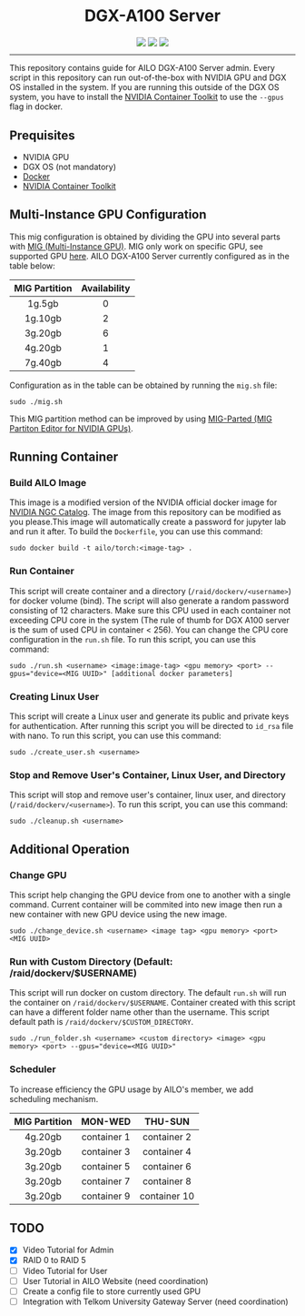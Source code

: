 <h1 align="center"> DGX-A100 Server </h1>

<p align="center">
    <img src="https://img.shields.io/badge/python-3670A0?style=for-the-badge&logo=python&logoColor=ffdd54" style="vertical-align:middle">
    <img src="https://img.shields.io/badge/nVIDIA-%2376B900.svg?style=for-the-badge&logo=nVIDIA&logoColor=white" style="vertical-align:middle">
    <img src="https://img.shields.io/badge/jupyter-%23FA0F00.svg?style=for-the-badge&logo=jupyter&logoColor=white" style="vertical-align:middle">
</p>

----

This repository contains guide for AILO DGX-A100 Server admin. Every script in this repository can run out-of-the-box with NVIDIA GPU and DGX OS installed in the system. If you are running this outside of the DGX OS system, you have to install the [NVIDIA Container Toolkit](https://docs.nvidia.com/datacenter/cloud-native/container-toolkit/) to use the `--gpus` flag in docker. 

## Prequisites

* NVIDIA GPU
* DGX OS (not mandatory)
* [Docker](https://docs.docker.com/)
* [NVIDIA Container Toolkit](https://docs.nvidia.com/datacenter/cloud-native/container-toolkit/)

## Multi-Instance GPU Configuration
This mig configuration is obtained by dividing the GPU into several parts with [MIG (Multi-Instance GPU)](https://docs.nvidia.com/datacenter/tesla/mig-user-guide/index.html). MIG only work on specific GPU, see supported GPU [here](https://docs.nvidia.com/datacenter/tesla/mig-user-guide/index.html#supported-gpus). AILO DGX-A100 Server currently configured as in the table below:

<div align="center">
  
| MIG Partition | Availability |
|:----------:|:----------:|
| 1g.5gb | 0 |
| 1g.10gb | 2 |
| 3g.20gb | 6 |
| 4g.20gb | 1 |
| 7g.40gb | 4 |
  
</div>

Configuration as in the table can be obtained by running the `mig.sh` file:
```
sudo ./mig.sh
```
This MIG partition method can be improved by using [MIG-Parted (MIG Partiton Editor for NVIDIA GPUs)](https://github.com/NVIDIA/mig-parted).

## Running Container

### Build AILO Image
This image is a modified version of the NVIDIA official docker image for [NVIDIA NGC Catalog](https://catalog.ngc.nvidia.com/). The image from this repository can be modified as you please.This image will automatically create a password for jupyter lab and run it after. To build the `Dockerfile`, you can use this command:

```
sudo docker build -t ailo/torch:<image-tag> .
```

### Run Container
This script will create container and a directory (`/raid/dockerv/<username>`) for docker volume (bind). The script will also generate a random password consisting of 12 characters. Make sure this CPU used in each container not exceeding CPU core in the system (The rule of thumb for DGX A100 server is the sum of used CPU in container < 256). You can change the CPU core configuration in the `run.sh` file. To run this script, you can use this command:

```
sudo ./run.sh <username> <image:image-tag> <gpu memory> <port> --gpus="device=<MIG UUID>" [additional docker parameters]
```

### Creating Linux User
This script will create a Linux user and generate its public and private keys for authentication. After running this script you will be directed to `id_rsa` file with nano. To run this script, you can use this command:
```
sudo ./create_user.sh <username>
```

### Stop and Remove User's Container, Linux User, and Directory
This script will stop and remove user's container, linux user, and directory (`/raid/dockerv/<username>`). To run this script, you can use this command:

```
sudo ./cleanup.sh <username>
```

## Additional Operation

### Change GPU 
This script help changing the GPU device from one to another with a single command. Current container will be commited into new image then run a new container with new GPU device using the new image. 
```
sudo ./change_device.sh <username> <image tag> <gpu memory> <port> <MIG UUID>
```

### Run with Custom Directory (Default: /raid/dockerv/$USERNAME)
This script will run docker on custom directory. The default `run.sh` will run the container on `/raid/dockerv/$USERNAME`. Container created with this script can have a different folder name other than the username. This script default path is `/raid/dockerv/$CUSTOM_DIRECTORY`.

```
sudo ./run_folder.sh <username> <custom directory> <image> <gpu memory> <port> --gpus="device=<MIG UUID>"
```

### Scheduler
To increase efficiency the GPU usage by AILO's member, we add scheduling mechanism. 

<div align="center">
  
| MIG Partition | MON-WED | THU-SUN |
|:----------:|:----------:|:----------:|
| 4g.20gb | container 1 | container 2 |
| 3g.20gb | container 3 | container 4 |
| 3g.20gb | container 5 | container 6 |
| 3g.20gb | container 7 | container 8 |
| 3g.20gb | container 9 | container 10 |
  
</div>

## TODO
- [x] Video Tutorial for Admin
- [x] RAID 0 to RAID 5
- [ ] Video Tutorial for User
- [ ] User Tutorial in AILO Website (need coordination)
- [ ] Create a config file to store currently used GPU
- [ ] Integration with Telkom University Gateway Server (need coordination)
